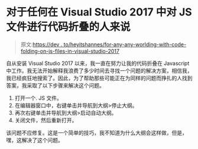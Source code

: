 # 对于任何在 Visual Studio 2017 中对 JS 文件进行代码折叠的人来说

> 原文:[https://dev . to/heyitshannes/for-any-any-worlding-with-code-folding-on-js-files-in-visual-studio-2017](https://dev.to/heyitshannes/for-anyone-struggling-with-code-folding-on-js-files-in-visual-studio-2017)

自从安装 Visual Studio 2017 以来，我一直在努力让我的代码折叠在 Javascript 中工作。我无法开始解释我浪费了多少时间去寻找一个问题的解决方案，相信我，我已经疯狂地搜索了。因此，为了帮助那些可能正在为同样的问题而挣扎的人找到答案，我采取了以下步骤来解决这个问题。

1.  打开一个. JS 文件。
2.  在编辑器窗口中，右键单击并导航到大纲>停止大纲。
3.  再次右键单击并导航到大纲>启动自动大纲。
4.  关闭文件，然后重新打开。

该问题不应修复。这是一个简单的技巧，我不知道为什么大纲会这样做，但是，嘿，这解决了这个问题。